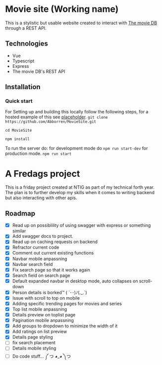 # Movie site (Working name)
This is a stylistic but usable website created to interact with [The movie DB](https://www.themoviedb.org/) through a REST API.

## Technologies
* Vue
* Typescript
* Express
* The movie DB's REST API
## Installation

### Quick start
For Setting up and building this locally follow the following steps, for a hosted example of this see [placeholder](example.com).
``
git clone https://github.com/Abborren/MovieSite.git
``

``
cd MovieSite
``

``
npm install
``

To run the server do:
for development mode do
``npm run start-dev`` 
for production mode.
``npm run start``


# A Fredags project
This is a friday project created at NTIG as part of my technical forth year.
The plan is to further develop my skills when it comes to writing backend but also interacting with other apis.

## Roadmap

- [X] Read up on possiblility of using swagger with express or something similar
- [X] Add swagger docs to project.
- [X] Read up on caching requests on backend
- [X] Refractor current code
- [X] Comment out current existing functions
- [X] Navbar mobile anpassning
- [X] Navbar search field
- [X] Fix search page so that it works again
- [X] Search field on search page
- [X] Default expanded navbar in desktop mode, auto collapses on scroll-down
- [X] Person details is borked™ ( ´･･)ﾉ(._.`)
- [X] Issue with scroll to top on mobile
- [X] Adding specific trending pages for movies and series
- [X] Top list mobile anpassning
- [X] Details preview on toplist page
- [X] Pagination mobile anpassning
- [X] Add groups to dropdown to minimize the width of it
- [X] Add ratings on list preview
- [X] Details page styling
- [ ] fix search placement
- [ ] Details mobile styling
- [ ] Do code stuff... ༼ つ ◕_◕ ༽つ